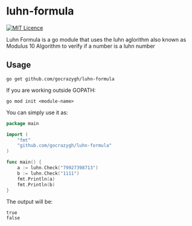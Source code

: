 # luhn-formula
[![MIT Licence](https://badges.frapsoft.com/os/mit/mit.png?v=103)](https://opensource.org/licenses/mit-license.php)

Luhn Formula is a go module that uses the luhn aglorithm also known as Modulus 10 Algorithm to verify if a number is a luhn number

## Usage

```
go get github.com/gocrazygh/luhn-formula
```

If you are working outside GOPATH:
```
go mod init <module-name>
```

You can simply use it as:
```go
package main

import (
	"fmt"
	"github.com/gocrazygh/luhn-formula"
)

func main() {
	a := luhn.Check("79927398713")
	b := luhn.Check("1111")
	fmt.Println(a)
	fmt.Println(b)
}
```

The output will be:
```
true
false
```
